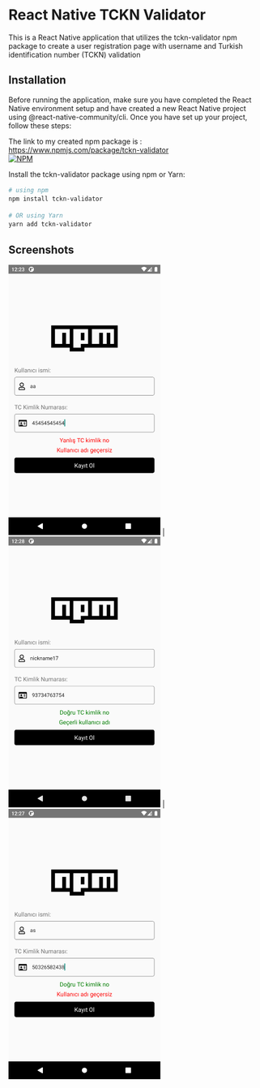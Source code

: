 # React Native TCKN Validator

This is a React Native application that utilizes the tckn-validator npm package to create a user registration page with username and Turkish identification number (TCKN) validation



## Installation

Before running the application, make sure you have completed the React Native environment setup and have created a new React Native project using @react-native-community/cli. Once you have set up your project, follow these steps:

The link to my created npm package is : https://www.npmjs.com/package/tckn-validator  
[![NPM](https://img.shields.io/npm/v/tckn-validator.svg)](https://www.npmjs.com/package/tckn-validator)

Install the tckn-validator package using npm or Yarn:

```bash
# using npm
npm install tckn-validator

# OR using Yarn
yarn add tckn-validator
```

## Screenshots

<img src="assets/1.png" alt="Screenshot 1" width="300" /> | <img src="assets/2.png" alt="Screenshot 2" width="300" /> | <img src="assets/3.png" alt="Screenshot 3" width="300" />





